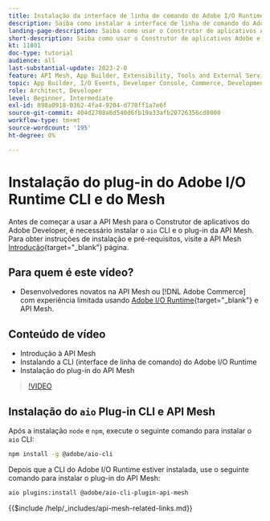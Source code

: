 ```yaml
---
title: Instalação da interface de linha de comando do Adobe I/O Runtime e do plug-in do API Mesh
description: Saiba como instalar a interface de linha de comando do Adobe I/O Runtime e o plug-in da API Mesh
landing-page-description: Saiba como usar o Construtor de aplicativos Adobe e instalar o Adobe I/O Runtime com o plug-in de malha de API.
short-description: Saiba como usar o Construtor de aplicativos Adobe e instalar o Adobe I/O Runtime com o plug-in de malha de API.
kt: 11801
doc-type: tutorial
audience: all
last-substantial-update: 2023-2-8
feature: API Mesh, App Builder, Extensibility, Tools and External Services, Backend Development
topic: App Builder, I/O Events, Developer Console, Commerce, Development, Integrations
role: Architect, Developer
level: Beginner, Intermediate
exl-id: 898a0918-0362-4fa4-9204-d770ff1a7e6f
source-git-commit: 404d2708a6d540d6fb19a33afb20726356cd8000
workflow-type: tm+mt
source-wordcount: '195'
ht-degree: 0%

---
```


# Instalação do plug-in do Adobe I/O Runtime CLI e do Mesh

Antes de começar a usar a API Mesh para o Construtor de aplicativos do Adobe Developer, é necessário instalar o `aio` CLI e o plug-in da API Mesh.
Para obter instruções de instalação e pré-requisitos, visite a API Mesh [Introdução](https://developer.adobe.com/graphql-mesh-gateway/gateway/getting-started/){target="_blank"} página.

## Para quem é este vídeo?

* Desenvolvedores novatos na API Mesh ou [!DNL Adobe Commerce] com experiência limitada usando [Adobe I/O Runtime](https://developer.adobe.com/runtime/docs/guides/overview/){target="_blank"} e API Mesh.

## Conteúdo de vídeo

* Introdução à API Mesh
* Instalando a CLI (interface de linha de comando) do Adobe I/O Runtime
* Instalação do plug-in do API Mesh

>[!VIDEO](https://video.tv.adobe.com/v/3414122?quality=12&learn=on)

## Instalação do `aio` Plug-in CLI e API Mesh

Após a instalação `node` e `npm`, execute o seguinte comando para instalar o `aio` CLI:

```bash
npm install -g @adobe/aio-cli
```

Depois que a CLI do Adobe I/O Runtime estiver instalada, use o seguinte comando para instalar o plug-in do API Mesh:

```bash
aio plugins:install @adobe/aio-cli-plugin-api-mesh
```

{{$include /help/_includes/api-mesh-related-links.md}}
